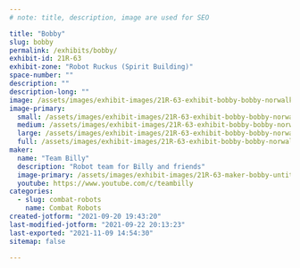 ```yaml
---
# note: title, description, image are used for SEO

title: "Bobby"
slug: bobby
permalink: /exhibits/bobby/
exhibit-id: 21R-63
exhibit-zone: "Robot Ruckus (Spirit Building)"
space-number: ""
description: "​"
description-long: "​"
image: /assets/images/exhibit-images/21R-63-exhibit-bobby-bobby-norwalk-july-2021-large.JPG
image-primary: 
  small: /assets/images/exhibit-images/21R-63-exhibit-bobby-bobby-norwalk-july-2021-small.JPG
  medium: /assets/images/exhibit-images/21R-63-exhibit-bobby-bobby-norwalk-july-2021-medium.JPG
  large: /assets/images/exhibit-images/21R-63-exhibit-bobby-bobby-norwalk-july-2021-large.JPG
  full: /assets/images/exhibit-images/21R-63-exhibit-bobby-bobby-norwalk-july-2021-full.JPG
maker: 
  name: "Team Billy"
  description: "Robot team for Billy and friends"
  image-primary: /assets/images/exhibit-images/21R-63-maker-bobby-untitled466-transparent-medium.png
  youtube: https://www.youtube.com/c/teambilly
categories: 
  - slug: combat-robots
    name: Combat Robots
created-jotform: "2021-09-20 19:43:20"
last-modified-jotform: "2021-09-22 20:13:23"
last-exported: "2021-11-09 14:54:30"
sitemap: false

---
```

